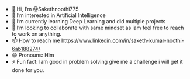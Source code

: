 - 👋 Hi, I’m @Sakethnoothi775
- 👀 I’m interested in Artificial Intelligence 
- 🌱 I’m currently learning Deep Learning and did multiple projects 
- 💞️ I’m looking to collaborate with same mindset as iam feel free to reach to work on anything.
- 📫 How to reach me https://www.linkedin.com/in/saketh-kumar-noothi-6ab188274/
- 😄 Pronouns: Him
- ⚡ Fun fact: Iam good in problem solving give me a challenge i will get it done for you.

<!---
Sakethnoothi775/Sakethnoothi775 is a ✨ special ✨ repository because its `README.md` (this file) appears on your GitHub profile.
You can click the Preview link to take a look at your changes.
--->
